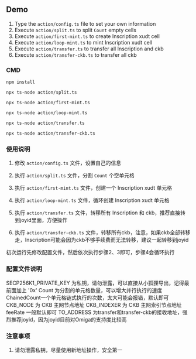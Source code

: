 ## Demo

1. Type the `action/config.ts` file to set your own information
2. Execute `action/split.ts` to split `Count` empty cells
3. Execute `action/first-mint.ts` to create Inscription xudt cell
4. Execute `action/loop-mint.ts` to mint Inscription xudt cell
5. Execute `action/transfer.ts` to transfer all Inscription and ckb
6. Execute `action/transfer-ckb.ts` to transfer all ckb
### CMD

```
npm install

npx ts-node action/split.ts

npx ts-node action/first-mint.ts

npx ts-node action/loop-mint.ts

npx ts-node action/transfer.ts

npx ts-node action/transfer-ckb.ts

```

### 使用说明
1. 修改 `action/config.ts` 文件，设置自己的信息

2. 执行 `action/split.ts` 文件，分割 `Count` 个空单元格

3. 执行 `action/first-mint.ts` 文件，创建一个 Inscription xudt 单元格

4. 执行 `action/loop-mint.ts` 文件，循环创建 Inscription xudt 单元格

5. 执行 `action/transfer.ts` 文件，转移所有 Inscription 和 ckb，推荐直接转到joyid里面，方便操作

6. 执行 `action/transfer-ckb.ts` 文件，转移所有ckb，注意，如果ckb全部转移走，Inscription可能会因为ckb不够手续费而无法转移，建议一起转移到joyid

初次运行先修改配置文件，然后依次执行步骤2、3即可，步骤4会循环执行

### 配置文件说明
SECP256K1_PRIVATE_KEY 为私钥，请勿泄露，可以直接从小狐狸导出，记得最前面加上 '0x'
Count 为分割的单元格数量，可以增大并行执行的速度
ChainedCount一个单元格链式执行的次数，太大可能会报错，默认即可
CKB_NODE 为 CKB 主网节点地址
CKB_INDEXER 为 CKB 主网索引节点地址
feeRate 一般默认即可
TO_ADDRESS 为transfer和transfer-ckb的接收地址，强烈推荐joyid，因为joyid目前对Omiga的支持度比较高

### 注意事项
1. 请勿泄露私钥，尽量使用新地址操作，安全第一

